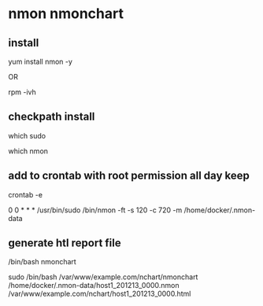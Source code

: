 # nmon nmonchart


## install

yum install nmon -y

OR

rpm -ivh <rpmfile>

## checkpath install 

which sudo 

which nmon

## add to crontab with root permission all day keep

crontab -e

0 0 * * * /usr/bin/sudo /bin/nmon -ft -s 120 -c 720 -m /home/docker/.nmon-data

## generate htl report file

/bin/bash nmonchart <nmonfile source> <html destination>

sudo /bin/bash   /var/www/example.com/nchart/nmonchart   /home/docker/.nmon-data/host1_201213_0000.nmon    /var/www/example.com/nchart/host1_201213_0000.html
